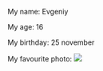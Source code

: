 My name: Evgeniy

My age: 16

My birthday: 25 november

My favourite photo: <img src="https://mobimg.b-cdn.net/v3/fetch/42/429f04f158ff611068a6eba8af8fe776.jpeg?w=1470&r=0.5625">